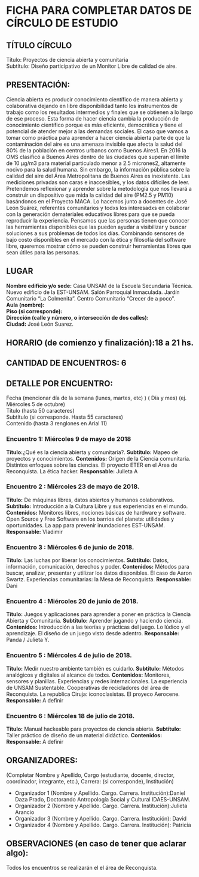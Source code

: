 # FICHA PARA COMPLETAR DATOS DE CÍRCULO DE ESTUDIO

## TÍTULO CÍRCULO
Título: Proyectos de ciencia abierta y comunitaria    
Subtítulo: Diseño participativo de un Monitor Libre de calidad de aire.  

## PRESENTACIÓN:
Ciencia abierta es producir conocimiento científico de manera abierta y colaborativa dejando en libre disponibilidad tanto los instrumentos de trabajo como los resultados intermedios y finales que se obtienen a lo largo de ese proceso. Esta forma de hacer ciencia cambia la producción de conocimiento científico porque es más eficiente, democrática y tiene el potencial de atender mejor a las demandas sociales.
El caso que vamos a tomar como práctica para aprender a hacer ciencia abierta parte de que la contaminación del aire es una amenaza invisible que afecta la salud del 80% de la población en centros urbanos como Buenos Aires1. En 2016 la OMS clasificó a Buenos Aires dentro de las ciudades que superan el límite de 10 μg/m3 para material particulado menor a 2.5 micrones2, altamente nocivo para la salud humana. Sin embargo, la información pública sobre la calidad del aire del Área Metropolitana de Buenos Aires es inexistente. Las mediciones privadas son caras e inaccesibles, y los datos difíciles de leer.
Pretendemos reflexionar y aprender sobre la metodología que nos llevará a construir un dispositivo que mida la calidad del aire (PM2.5 y PM10) basándonos en el Proyecto MACA. Lo hacemos junto a docentes de José León Suárez, referentes comunitarios y todxs los interesadxs en colaborar con la generación demateriales educativos libres para que se pueda reproducir la experiencia.
Pensamos que las personas tienen que conocer las herramientas disponibles que las pueden ayudar a visibilizar y buscar soluciones a sus problemas de todos los días. Combinando sensores de bajo costo disponibles en el mercado con la ética y filosofía del software libre, queremos mostrar cómo se pueden construir herramientas libres que sean útiles para las personas.


## LUGAR
**Nombre edificio y/o sede:** Casa UNSAM de la Escuela Secundaria Técnica. Nuevo edificio de la EST-UNSAM. Salón Parroquial Inmaculada. Jardín Comunitario “La Colmenita”. Centro Comunitario “Crecer de a poco”.    
**Aula (nombre):**    
**Piso (si corresponde):**    
**Dirección (calle y número, o intersección de dos calles):**    
**Ciudad:** José León Suarez.    

## HORARIO (de comienzo y finalización):18 a 21 hs.

## CANTIDAD DE ENCUENTROS: 6

## DETALLE POR ENCUENTRO:

Fecha (mencionar día de la semana (lunes, martes, etc) ) ( Día y mes) (ej. Miércoles 5 de octubre)     
Titulo (hasta 50 caracteres)    
Subtítulo (si corresponde. Hasta 55 caracteres)    
Contenido (hasta 3 renglones en Arial 11)    

### Encuentro 1: Miércoles 9 de mayo de 2018
**Título:**¿Qué es la ciencia abierta y comunitaria?.
**Subtítulo:** Mapeo de proyectos y conocimientos.
**Contenidos:** Origen de la Ciencia comunitaria. Distintos enfoques sobre las ciencias. El proyecto ETER en el Área de Reconquista. La ética hacker.
**Responsable:** Julieta A

### Encuentro 2 : Miércoles 23 de mayo de 2018.
**Título:** De máquinas libres, datos abiertos y humanos colaborativos.
**Subtítulo:** Introducción a la Cultura Libre y sus experiencias en el mundo.
**Contenidos:** Monitores libres, nociones básicas de hardware y software. Open Source y Free Software en los barrios del planeta: utilidades y oportunidades. La app para prevenir inundaciones EST-UNSAM.
**Responsable:** Vladimir

### Encuentro 3 : Miércoles 6 de junio de 2018.
**Título:** Las luchas por liberar los conocimientos.
**Subtítulo:** Datos, información, comunicación, derechos y poder.
**Contenidos:** Métodos para buscar, analizar, presentar y utilizar los datos disponibles.
El caso de Aaron Swartz. Experiencias comunitarias: la Mesa de Reconquista.
**Responsable:** Dani

### Encuentro 4 : Miércoles 20 de junio de 2018.
**Título:** Juegos y aplicaciones para aprender a poner en práctica la Ciencia Abierta y Comunitaria.
**Subtítulo:** Aprender jugando y haciendo ciencia.
**Contenidos:** Introducción a las teorías y prácticas del juego. Lo lúdico y el aprendizaje. El diseño de un juego visto desde adentro.
**Responsable:** Panda / Julieta Y.

### Encuentro 5 : Miércoles 4 de julio de 2018.
**Título:** Medir nuestro ambiente también es cuidarlo.
**Subtítulo:** Métodos analógicos y digitales al alcance de todxs.
**Contenidos:** Monitores, sensores y planillas. Experiencias y redes internacionales. La experiencia de UNSAM Sustentable. Cooperativas de recicladores del área de Reconquista.  La republica Ciruja: iconoclasistas. El proyeco Aerocene.  
**Responsable:** A definir

### Encuentro 6 :  Miércoles 18 de julio de 2018.
**Título:** Manual hackeable para proyectos de ciencia abierta.
**Subtítulo:** Taller práctico de diseño de un material didáctico.
**Contenidos:**    
**Responsable:** A definir

## ORGANIZADORES:
(Completar Nombre y Apellido, Cargo (estudiante, docente, director, coordinador, integrante, etc.), Carrera: (si corresponde), Institución)

- Organizador 1 (Nombre y Apellido. Cargo. Carrera. Institución):Daniel Daza Prado, Doctorando Antropología Social y Cultural IDAES-UNSAM.
- Organizador 2 (Nombre y Apellido. Cargo. Carrera. Institución):Julieta Arancio
- Organizador 3 (Nombre y Apellido. Cargo. Carrera. Institución): David
- Organizador 4 (Nombre y Apellido. Cargo. Carrera. Institución): Patricia


## OBSERVACIONES (en caso de tener que aclarar algo):
Todos los encuentros se realizarán el el área de Reconquista.
